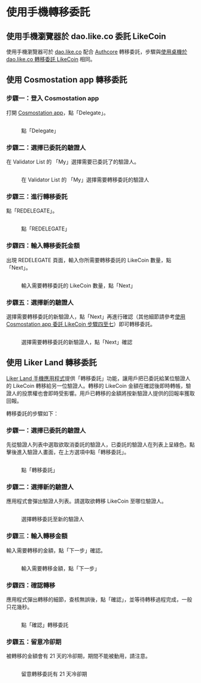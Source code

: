 # 使用手機轉移委託

## 使用手機瀏覽器於 dao.like.co 委託 LikeCoin <a href="#delegate-via-dao.like.co" id="delegate-via-dao.like.co"></a>

使用手機瀏覽器可於 [dao.like.co](https://dao.like.co/) 配合 [Authcore](../../../user-guide/liker-id/register/) 轉移委託，步驟與[使用桌機於 dao.like.co 轉移委託 LikeCoin](on-desktop.md#redelegate-via-dao.like.co) 相同。

## 使用 Cosmostation app 轉移委託 <a href="#redelegate-via-cosmostation-app" id="redelegate-via-cosmostation-app"></a>

### 步驟一：登入 Cosmostation app

打開 [Cosmostation app](../../wallet/cosmostation-mobile/)，點「Delegate」。

<figure><img src="../../../.gitbook/assets/Cosmostation mobile delegate 1.png" alt=""><figcaption><p>點「Delegate」</p></figcaption></figure>

### 步驟二：選擇已委託的驗證人

在 Validator List 的 「My」選擇需要已委託了的驗證人。

<figure><img src="../../../.gitbook/assets/Cosmostation mobile undelegate 1.png" alt=""><figcaption><p>在 Validator List 的 「My」選擇需要轉移委託的驗證人</p></figcaption></figure>

### 步驟三：進行轉移委託

點「REDELEGATE」。

<figure><img src="../../../.gitbook/assets/Cosmostation mobile redelegate 1.png" alt=""><figcaption><p>點「REDELEGATE」</p></figcaption></figure>

### 步驟四：輸入轉移委託金額

出現 REDELEGATE 頁面，輸入你所需要轉移委託的 LikeCoin 數量，點「Next」。

<figure><img src="../../../.gitbook/assets/Cosmostation mobile redelegate 2.png" alt=""><figcaption><p>輸入需要轉移委託的 LikeCoin 數量，點「Next」</p></figcaption></figure>

### 步驟五：選擇新的驗證人

選擇需要轉移委託的新驗證人，點「Next」再進行確認（其他細節請參考[使用 Cosmostation app 委託 LikeCoin 步驟四至七](../delegation-of-likecoin/#bu-zhou-si-shu-ru-wei-tuo-jin-e-1)）即可轉移委託。

<figure><img src="../../../.gitbook/assets/Cosmostation mobile redelegate 3.png" alt=""><figcaption><p>選擇需要轉移委託的新驗證人，點「Next」確認</p></figcaption></figure>

## 使用 Liker Land 轉移委託 <a href="#redelegate-via-liker-land" id="redelegate-via-liker-land"></a>

[Liker Land 手機應用程式](../../../user-guide/liker-land/download.md)提供「轉移委託」功能，讓用戶把已委託給某位驗證人的 LikeCoin 轉移給另一位驗證人。轉移的 LikeCoin 金額在確認後即時轉帳，驗證人的投票權也會即時受影響。用戶已轉移的金額將按新驗證人提供的回報率獲取回報。

轉移委託的步驟如下：

### 步驟一：選擇已委託的驗證人

先從驗證人列表中選取欲取消委託的驗證人，已委託的驗證人在列表上呈綠色。點擊後進入驗證人畫面，在上方選項中點「轉移委託」。

<figure><img src="../../../.gitbook/assets/redelegate 1.png" alt=""><figcaption><p>點「轉移委託」</p></figcaption></figure>

### 步驟二：選擇新的驗證人

應用程式會彈出驗證人列表。請選取欲轉移 LikeCoin 至哪位驗證人。

<figure><img src="../../../.gitbook/assets/redelegate 2.png" alt=""><figcaption><p>選擇轉移委託至新的驗證人</p></figcaption></figure>

### 步驟三：輸入轉移金額

輸入需要轉移的金額，點「下一步」確認。

<figure><img src="../../../.gitbook/assets/redelegate 3.png" alt=""><figcaption><p>輸入需要轉移金額，點「下一步」</p></figcaption></figure>

### 步驟四：確認轉移

應用程式彈出轉移的細節，查核無誤後，點「確認」，並等待轉移過程完成，一般只花幾秒。

<figure><img src="../../../.gitbook/assets/redelegate 4.png" alt=""><figcaption><p>點「確認」轉移委託</p></figcaption></figure>

### 步驟五：留意冷卻期

被轉移的金額會有 21 天的冷卻期，期間不能被動用，請注意。

<figure><img src="../../../.gitbook/assets/redelegate 5.png" alt=""><figcaption><p>留意轉移委託有 21 天冷卻期</p></figcaption></figure>
